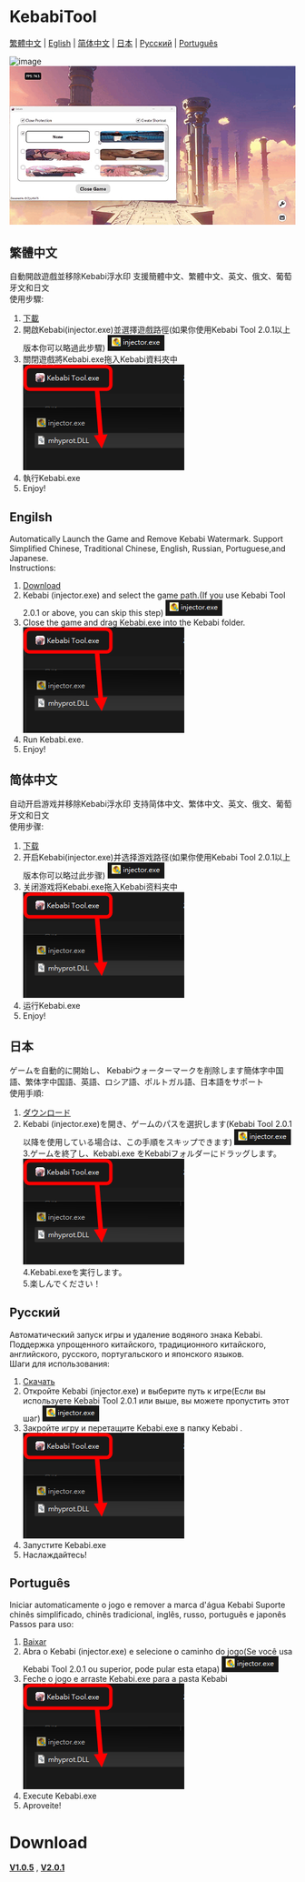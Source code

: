 # KebabiTool  
[繁體中文](https://github.com/HardyHuangLie/KebabiTool#%E7%B9%81%E9%AB%94%E4%B8%AD%E6%96%87) | [Eglish](https://github.com/HardyHuangLie/KebabiTool#engilsh) | [简体中文](https://github.com/HardyHuangLie/KebabiTool#%E7%AE%80%E4%BD%93%E4%B8%AD%E6%96%87) | [日本](https://github.com/HardyHuangLie/KebabiTool#%E6%97%A5%E6%9C%AC) | [Русский](https://github.com/HardyHuangLie/KebabiTool#%D1%80%D1%83%D1%81%D1%81%D0%BA%D0%B8%D0%B9) | [Português](https://github.com/HardyHuangLie/KebabiTool#portugu%C3%AAs)  

![image](https://github.com/HardyHuangLie/KebabiTool/blob/main/v2.0.1%20ex.gif)  
![image](https://github.com/HardyHuangLie/KebabiTool/blob/main/Ex.gif)  

## 繁體中文
自動開啟遊戲並移除Kebabi浮水印 支援簡體中文、繁體中文、英文、俄文、葡萄牙文和日文  
使用步驟:  
1. [下載](https://github.com/HardyHuangLie/KebabiTool#download)  
2. 開啟Kebabi(injector.exe)並選擇遊戲路徑(如果你使用Kebabi Tool 2.0.1以上版本你可以略過此步驟)
![image](https://github.com/HardyHuangLie/KebabiTool/blob/main/Step%201.png)  
3. 關閉遊戲將Kebabi.exe拖入Kebabi資料夾中  
![image](https://github.com/HardyHuangLie/KebabiTool/blob/main/Step%202.png)   
4. 執行Kebabi.exe  
5. Enjoy!

## Engilsh
Automatically Launch the Game and Remove Kebabi Watermark. Support Simplified Chinese, Traditional Chinese, English, Russian, Portuguese,and Japanese.  
Instructions:  
1. [Download](https://github.com/HardyHuangLie/KebabiTool#download)  
2. Kebabi (injector.exe) and select the game path.(If you use Kebabi Tool 2.0.1 or above, you can skip this step)
![image](https://github.com/HardyHuangLie/KebabiTool/blob/main/Step%201.png)  
3. Close the game and drag Kebabi.exe into the Kebabi folder.  
![image](https://github.com/HardyHuangLie/KebabiTool/blob/main/Step%202.png)  
4. Run Kebabi.exe.  
5. Enjoy!

## 简体中文
自动开启游戏并移除Kebabi浮水印 支持简体中文、繁体中文、英文、俄文、葡萄牙文和日文  
使用步骤:   
1. [下载](https://github.com/HardyHuangLie/KebabiTool#download)  
2. 开启Kebabi(injector.exe)并选择游戏路径(如果你使用Kebabi Tool 2.0.1以上版本你可以略过此步骤)
![image](https://github.com/HardyHuangLie/KebabiTool/blob/main/Step%201.png)  
3. 关闭游戏将Kebabi.exe拖入Kebabi资料夹中  
![image](https://github.com/HardyHuangLie/KebabiTool/blob/main/Step%202.png)   
4. 运行Kebabi.exe  
5. Enjoy!

## 日本
ゲームを自動的に開始し、 Kebabiウォーターマークを削除します簡体字中国語、繁体字中国語、英語、ロシア語、ポルトガル語、日本語をサポート  
使用手順:  
1. [ダウンロード](https://github.com/HardyHuangLie/KebabiTool#download)  
2. Kebabi (injector.exe)を開き、ゲームのパスを選択します(Kebabi Tool 2.0.1 以降を使用している場合は、この手順をスキップできます)
![image]( https://github.com/HardyHuangLie/KebabiTool/blob/main/Step%201.png )  
3.ゲームを終了し、Kebabi.exe をKebabiフォルダーにドラッグします。  
![image]( https://github.com/HardyHuangLie/KebabiTool/blob/main/Step%202.png )  
4.Kebabi.exeを実行します。  
5.楽しんでください！  

## Русский
Автоматический запуск игры и удаление водяного знака Kebabi. Поддержка упрощенного китайского, традиционного китайского, английского, русского, португальского и японского языков.  
Шаги для использования:  
1. [Скачать](https://github.com/HardyHuangLie/KebabiTool#download)  
2. Откройте Kebabi (injector.exe) и выберите путь к игре(Если вы используете Kebabi Tool 2.0.1 или выше, вы можете пропустить этот шаг)
![image]( https://github.com/HardyHuangLie/KebabiTool/blob/main/Step%201.png )  
3. Закройте игру и перетащите Kebabi.exe в папку Kebabi .  
![image]( https://github.com/HardyHuangLie/KebabiTool/blob/main/Step%202.png )  
4. Запустите Kebabi.exe  
5. Наслаждайтесь!  

## Português
Iniciar automaticamente o jogo e remover a marca d'água Kebabi Suporte chinês simplificado, chinês tradicional, inglês, russo, português e japonês  
Passos para uso:  
1. [Baixar](https://github.com/HardyHuangLie/KebabiTool#download)   
2. Abra o Kebabi (injector.exe) e selecione o caminho do jogo(Se você usa Kebabi Tool 2.0.1 ou superior, pode pular esta etapa)
![ imagem ]( https://github.com/HardyHuangLie/KebabiTool/blob/main/Step%201.png )  
3. Feche o jogo e arraste Kebabi.exe para a pasta Kebabi  
![ imagem ]( https://github.com/HardyHuangLie/KebabiTool/blob/main/Step%202.png )  
4. Execute Kebabi.exe  
5. Aproveite!  

# Download
[__V1.0.5__](https://github.com/HardyHuangLie/KebabiTool/releases/download/V1.0.5/Kebabi.exe)  ,
 [__V2.0.1__](https://github.com/HardyHuangLie/KebabiTool/releases/download/V2.0.1/Kebabi.Tool.exe)  
